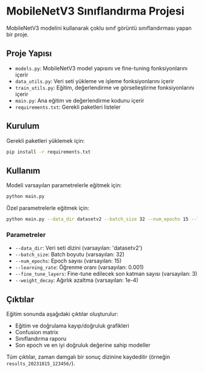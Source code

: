 # MobileNetV3 Sınıflandırma Projesi

MobileNetV3 modelini kullanarak çoklu sınıf görüntü sınıflandırması yapan bir proje.

## Proje Yapısı

- `models.py`: MobileNetV3 model yapısını ve fine-tuning fonksiyonlarını içerir
- `data_utils.py`: Veri seti yükleme ve işleme fonksiyonlarını içerir
- `train_utils.py`: Eğitim, değerlendirme ve görselleştirme fonksiyonlarını içerir
- `main.py`: Ana eğitim ve değerlendirme kodunu içerir
- `requirements.txt`: Gerekli paketleri listeler

## Kurulum

Gerekli paketleri yüklemek için:

```bash
pip install -r requirements.txt
```

## Kullanım

Modeli varsayılan parametrelerle eğitmek için:

```bash
python main.py
```

Özel parametrelerle eğitmek için:

```bash
python main.py --data_dir datasetv2 --batch_size 32 --num_epochs 15 --learning_rate 0.001 --fine_tune_layers 3
```

### Parametreler

- `--data_dir`: Veri seti dizini (varsayılan: 'datasetv2')
- `--batch_size`: Batch boyutu (varsayılan: 32)
- `--num_epochs`: Epoch sayısı (varsayılan: 15)
- `--learning_rate`: Öğrenme oranı (varsayılan: 0.001)
- `--fine_tune_layers`: Fine-tune edilecek son katman sayısı (varsayılan: 3)
- `--weight_decay`: Ağırlık azaltma (varsayılan: 1e-4)

## Çıktılar

Eğitim sonunda aşağıdaki çıktılar oluşturulur:

- Eğitim ve doğrulama kayıp/doğruluk grafikleri
- Confusion matrix
- Sınıflandırma raporu
- Son epoch ve en iyi doğruluk değerine sahip modeller

Tüm çıktılar, zaman damgalı bir sonuç dizinine kaydedilir (örneğin `results_20231015_123456/`). 